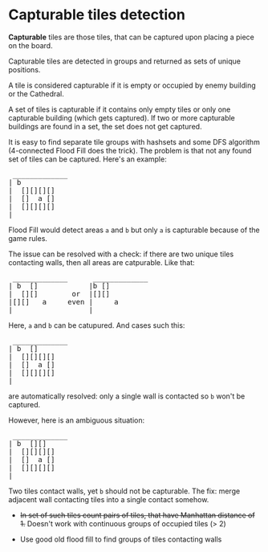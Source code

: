 # Capturable tiles detection

**Capturable** tiles are those tiles, that can be captured upon placing a piece
on the board.

Capturable tiles are detected in groups and returned as sets of unique
positions.

A tile is considered capturable if it is empty or occupied by enemy building or
the Cathedral.

A set of tiles is capturable if it contains only empty tiles or only one
capturable building (which gets captured). If two or more capturable buildings
are found in a set, the set does not get captured.

It is easy to find separate tile groups with hashsets and some DFS algorithm
(4-connected Flood Fill does the trick). The problem is that not any found set
of tiles can be captured. Here's an example:
<pre>
 _____________
| b
|  [][][][]
|  []  a []
|  [][][][]
|
</pre>
Flood Fill would detect areas `a` and `b` but only `a` is capturable because of
the game rules.

The issue can be resolved with a check:
if there are two unique tiles contacting walls, then all areas are catpurable.
Like that:
<pre>
 _____________      _____________
| b  []            |b []
|  [][]        or  |[][]
|[][]   a     even |     a
|                  |
</pre>
Here, `a` and `b` can be catupured. And cases such this:
<pre>
 _____________
| b  []
|  [][][][]
|  []  a []
|  [][][][]
|
</pre>
are automatically resolved: only a single wall is contacted so `b` won't be
captured.

However, here is an ambiguous situation:
<pre>
 _____________
| b  [][]
|  [][][][]
|  []  a []
|  [][][][]
|
</pre>
Two tiles contact walls, yet `b` should not be capturable.
The fix: merge adjacent wall contacting tiles into a single contact somehow.

  - ~~In set of such tiles count pairs of tiles, that have Manhattan distance
    of 1.~~ Doesn't work with continuous groups of occupied tiles (> 2)

  - Use good old flood fill to find groups of tiles contacting walls